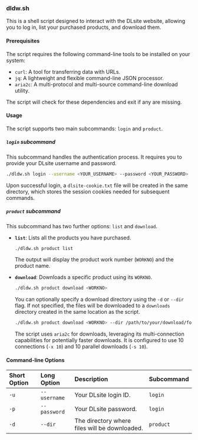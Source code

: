 ### dldw.sh

This is a shell script designed to interact with the DLsite website, allowing you to log in, list your purchased products, and download them.

#### Prerequisites

The script requires the following command-line tools to be installed on your system:

- `curl`: A tool for transferring data with URLs.
- `jq`: A lightweight and flexible command-line JSON processor.
- `aria2c`: A multi-protocol and multi-source command-line download utility.

The script will check for these dependencies and exit if any are missing.

#### Usage

The script supports two main subcommands: `login` and `product`.

##### `login` subcommand

This subcommand handles the authentication process. It requires you to provide your DLsite username and password.

```bash
./dldw.sh login --username <YOUR_USERNAME> --password <YOUR_PASSWORD>
```

Upon successful login, a `dlsite-cookie.txt` file will be created in the same directory, which stores the session cookies needed for subsequent commands.

##### `product` subcommand

This subcommand has two further options: `list` and `download`.

- **`list`**: Lists all the products you have purchased.

  ```bash
  ./dldw.sh product list
  ```

  The output will display the product work number (`WORKNO`) and the product name.

- **`download`**: Downloads a specific product using its `WORKNO`.

  ```bash
  ./dldw.sh product download <WORKNO>
  ```

  You can optionally specify a download directory using the `-d` or `--dir` flag. If not specified, the files will be downloaded to a `downloads` directory created in the same location as the script.

  ```bash
  ./dldw.sh product download <WORKNO> --dir /path/to/your/download/folder
  ```

  The script uses `aria2c` for downloads, leveraging its multi-connection capabilities for potentially faster downloads. It is configured to use 10 connections (`-x 10`) and 10 parallel downloads (`-s 10`).

#### Command-line Options

| Short Option | Long Option  | Description                                   | Subcommand |
| :----------- | :----------- | :-------------------------------------------- | :--------- |
| `-u`         | `--username` | Your DLsite login ID.                         | `login`    |
| `-p`         | `--password` | Your DLsite password.                         | `login`    |
| `-d`         | `--dir`      | The directory where files will be downloaded. | `product`  |
